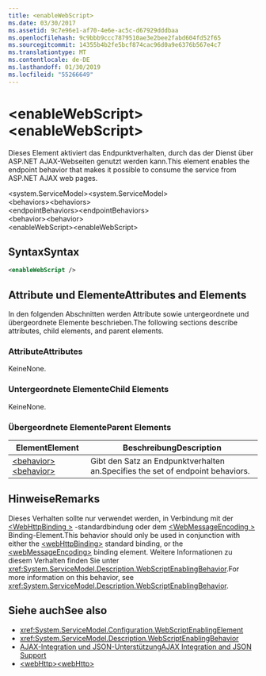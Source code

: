 ```yaml
---
title: <enableWebScript>
ms.date: 03/30/2017
ms.assetid: 9c7e96e1-af70-4e6e-ac5c-d67929dddbaa
ms.openlocfilehash: 9c9bbb9ccc7879510ae3e2bee2fabd604fd52f65
ms.sourcegitcommit: 14355b4b2fe5bcf874cac96d0a9e6376b567e4c7
ms.translationtype: MT
ms.contentlocale: de-DE
ms.lasthandoff: 01/30/2019
ms.locfileid: "55266649"
---
```

# <a name="enablewebscript"></a><span data-ttu-id="1aa16-101">\<enableWebScript></span><span class="sxs-lookup"><span data-stu-id="1aa16-101">\<enableWebScript></span></span>
<span data-ttu-id="1aa16-102">Dieses Element aktiviert das Endpunktverhalten, durch das der Dienst über ASP.NET AJAX-Webseiten genutzt werden kann.</span><span class="sxs-lookup"><span data-stu-id="1aa16-102">This element enables the endpoint behavior that makes it possible to consume the service from ASP.NET AJAX web pages.</span></span>  
  
 <span data-ttu-id="1aa16-103">\<system.ServiceModel></span><span class="sxs-lookup"><span data-stu-id="1aa16-103">\<system.ServiceModel></span></span>  
<span data-ttu-id="1aa16-104">\<behaviors></span><span class="sxs-lookup"><span data-stu-id="1aa16-104">\<behaviors></span></span>  
<span data-ttu-id="1aa16-105">\<endpointBehaviors></span><span class="sxs-lookup"><span data-stu-id="1aa16-105">\<endpointBehaviors></span></span>  
<span data-ttu-id="1aa16-106">\<behavior></span><span class="sxs-lookup"><span data-stu-id="1aa16-106">\<behavior></span></span>  
<span data-ttu-id="1aa16-107">\<enableWebScript></span><span class="sxs-lookup"><span data-stu-id="1aa16-107">\<enableWebScript></span></span>  
  
## <a name="syntax"></a><span data-ttu-id="1aa16-108">Syntax</span><span class="sxs-lookup"><span data-stu-id="1aa16-108">Syntax</span></span>  
  
```xml  
<enableWebScript />
```  
  
## <a name="attributes-and-elements"></a><span data-ttu-id="1aa16-109">Attribute und Elemente</span><span class="sxs-lookup"><span data-stu-id="1aa16-109">Attributes and Elements</span></span>  
 <span data-ttu-id="1aa16-110">In den folgenden Abschnitten werden Attribute sowie untergeordnete und übergeordnete Elemente beschrieben.</span><span class="sxs-lookup"><span data-stu-id="1aa16-110">The following sections describe attributes, child elements, and parent elements.</span></span>  
  
### <a name="attributes"></a><span data-ttu-id="1aa16-111">Attribute</span><span class="sxs-lookup"><span data-stu-id="1aa16-111">Attributes</span></span>  
 <span data-ttu-id="1aa16-112">Keine</span><span class="sxs-lookup"><span data-stu-id="1aa16-112">None.</span></span>  
  
### <a name="child-elements"></a><span data-ttu-id="1aa16-113">Untergeordnete Elemente</span><span class="sxs-lookup"><span data-stu-id="1aa16-113">Child Elements</span></span>  
 <span data-ttu-id="1aa16-114">Keine</span><span class="sxs-lookup"><span data-stu-id="1aa16-114">None.</span></span>  
  
### <a name="parent-elements"></a><span data-ttu-id="1aa16-115">Übergeordnete Elemente</span><span class="sxs-lookup"><span data-stu-id="1aa16-115">Parent Elements</span></span>  
  
|<span data-ttu-id="1aa16-116">Element</span><span class="sxs-lookup"><span data-stu-id="1aa16-116">Element</span></span>|<span data-ttu-id="1aa16-117">Beschreibung</span><span class="sxs-lookup"><span data-stu-id="1aa16-117">Description</span></span>|  
|-------------|-----------------|  
|[<span data-ttu-id="1aa16-118">\<behavior></span><span class="sxs-lookup"><span data-stu-id="1aa16-118">\<behavior></span></span>](../../../../../docs/framework/configure-apps/file-schema/wcf/behavior-of-endpointbehaviors.md)|<span data-ttu-id="1aa16-119">Gibt den Satz an Endpunktverhalten an.</span><span class="sxs-lookup"><span data-stu-id="1aa16-119">Specifies the set of endpoint behaviors.</span></span>|  
  
## <a name="remarks"></a><span data-ttu-id="1aa16-120">Hinweise</span><span class="sxs-lookup"><span data-stu-id="1aa16-120">Remarks</span></span>  
 <span data-ttu-id="1aa16-121">Dieses Verhalten sollte nur verwendet werden, in Verbindung mit der [ \<WebHttpBinding >](../../../../../docs/framework/configure-apps/file-schema/wcf/webhttpbinding.md) -standardbindung oder dem [ \<WebMessageEncoding >](../../../../../docs/framework/configure-apps/file-schema/wcf/webmessageencoding.md) Binding-Element.</span><span class="sxs-lookup"><span data-stu-id="1aa16-121">This behavior should only be used in conjunction with either the [\<webHttpBinding>](../../../../../docs/framework/configure-apps/file-schema/wcf/webhttpbinding.md) standard binding, or the [\<webMessageEncoding>](../../../../../docs/framework/configure-apps/file-schema/wcf/webmessageencoding.md) binding element.</span></span>  <span data-ttu-id="1aa16-122">Weitere Informationen zu diesem Verhalten finden Sie unter <xref:System.ServiceModel.Description.WebScriptEnablingBehavior>.</span><span class="sxs-lookup"><span data-stu-id="1aa16-122">For more information on this behavior, see <xref:System.ServiceModel.Description.WebScriptEnablingBehavior>.</span></span>  
  
## <a name="see-also"></a><span data-ttu-id="1aa16-123">Siehe auch</span><span class="sxs-lookup"><span data-stu-id="1aa16-123">See also</span></span>
- <xref:System.ServiceModel.Configuration.WebScriptEnablingElement>
- <xref:System.ServiceModel.Description.WebScriptEnablingBehavior>
- [<span data-ttu-id="1aa16-124">AJAX-Integration und JSON-Unterstützung</span><span class="sxs-lookup"><span data-stu-id="1aa16-124">AJAX Integration and JSON Support</span></span>](../../../../../docs/framework/wcf/feature-details/ajax-integration-and-json-support.md)
- [<span data-ttu-id="1aa16-125">\<webHttp></span><span class="sxs-lookup"><span data-stu-id="1aa16-125">\<webHttp></span></span>](../../../../../docs/framework/configure-apps/file-schema/wcf/webhttp.md)
